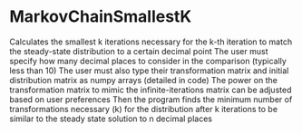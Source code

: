 # MarkovChainSmallestK
Calculates the smallest k iterations necessary for the k-th iteration to match the steady-state distribution to a certain decimal point
The user must specify how many decimal places to consider in the comparison (typically less than 10)
The user must also type their transformation matrix and initial distribution matrix as numpy arrays (detailed in code)
The power on the transformation matrix to mimic the infinite-iterations matrix can be adjusted based on user preferences
Then the program finds the minimum number of transformations necessary (k) for the distribution after k iterations to be similar to the steady state solution to n decimal places
